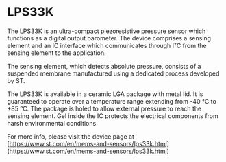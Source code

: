# LPS33K

The LPS33K is an ultra-compact piezoresistive pressure sensor which functions
as a digital output barometer. The device comprises a sensing element and an IC
interface which communicates through I²C from the sensing element to the
application.

The sensing element, which detects absolute pressure, consists of a suspended
membrane manufactured using a dedicated process developed by ST.

The LPS33K is available in a ceramic LGA package with metal lid. It is
guaranteed to operate over a temperature range extending from -40 °C to +85 °C.
The package is holed to allow external pressure to reach the sensing element.
Gel inside the IC protects the electrical components from harsh environmental
conditions

For more info, please visit the device page at [https://www.st.com/en/mems-and-sensors/lps33k.html](https://www.st.com/en/mems-and-sensors/lps33k.html)

